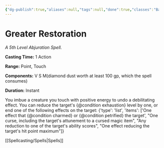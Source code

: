 ```yaml
---
{"dg-publish":true,"aliases":null,"tags":null,"done":true,"classes":"Bard, Cleric, Druid, Artificer,","spellLevel":5,"school":"Abjuration","source":"PHB","permalink":"/spells/greater-restoration/","dgHomeLink":false,"dgPassFrontmatter":true}
---
```


# Greater Restoration
*A 5th Level Abjuration Spell.*

**Casting Time:** 1 Action

**Range:** Point, Touch

**Components:** V S M(diamond dust worth at least 100 gp, which the spell consumes)

**Duration:** Instant

You imbue a creature you touch with positive energy to undo a debilitating effect. You can reduce the target's {@condition exhaustion} level by one, or end one of the following effects on the target:
{'type': 'list', 'items': ['One effect that {@condition charmed} or {@condition petrified} the target', "One curse, including the target's attunement to a cursed magic item", "Any reduction to one of the target's ability scores", "One effect reducing the target's hit point maximum"]}

[[Spellcasting/Spells|Spells]]